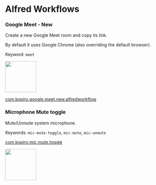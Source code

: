 # Alfred Workflows

### Google Meet - New

Create a new Google Meet room and copy its link.

By default it uses Google Chrome (also overriding the default browser).

Keyword: `meet`

<img src="https://user-images.githubusercontent.com/839700/116274141-af166680-a782-11eb-95f9-87470c3a8c6b.png" width="100px" />

[com.kopiro.google.meet.new.alfredworkflow](com.kopiro.google.meet.new.alfredworkflow)

### Microphone Mute toggle

Mute/Unmute system microphone.

Keywords: `mic-mute-toggle`, `mic-mute`, `mic-unmute`

[com.kopiro.mic.mute.toggle](com.kopiro.mic.mute.toggle)

<img src="https://user-images.githubusercontent.com/839700/116274186-b89fce80-a782-11eb-979b-41c6d7e8236d.png" width="100px" />
